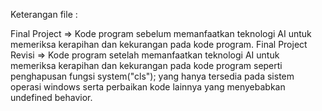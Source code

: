 Keterangan file :

Final Project        => Kode program sebelum memanfaatkan teknologi AI untuk memeriksa kerapihan dan kekurangan pada kode program.
Final Project Revisi => Kode program setelah memanfaatkan teknologi AI untuk memeriksa kerapihan dan kekurangan pada kode program seperti penghapusan
                        fungsi system("cls"); yang hanya tersedia pada sistem operasi windows serta perbaikan kode lainnya yang menyebabkan undefined 
                        behavior.
